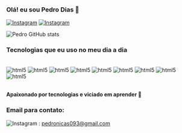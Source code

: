 ### Olá! eu sou Pedro Dias 👋

[![Instagram](https://img.shields.io/badge/Instagram-E4405F?style=for-the-badge&logo=instagram&logoColor=white)](https://www.instagram.com/pitecozz/)
[![Instagram](https://img.shields.io/badge/Twitter-1DA1F2?style=for-the-badge&logo=twitter&logoColor=white)](https://twitter.com/pitecozz)


![Pedro GitHub stats](https://github-readme-stats.vercel.app/api?username=pitecozz&show_icons=true&theme=dracula)

### Tecnologias que eu uso no meu dia a dia

<div style="display: inline_block"><br>
<img align="center" alt="html5" src="https://img.shields.io/badge/HTML5-E34F26?style=for-the-badge&logo=html5&logoColor=white">
<img align="center" alt="html5" src="https://img.shields.io/badge/CSS3-1572B6?style=for-the-badge&logo=css3&logoColor=white">
<img align="center" alt="html5" src="https://img.shields.io/badge/JavaScript-F7DF1E?style=for-the-badge&logo=javascript&logoColor=black">
<img align="center" alt="html5" src="https://img.shields.io/badge/React-20232A?style=for-the-badge&logo=react&logoColor=61DAFB">
  <img align="center" alt="html5" src="https://img.shields.io/badge/C%23-239120?style=for-the-badge&logo=c-sharp&logoColor=white">
  <img align="center" alt="html5" src="https://img.shields.io/badge/C%23-239120?style=for-the-badge&logo=c-sharp&logoColor=white">
  <img align="center" alt="html5" src="https://img.shields.io/badge/Node.js-43853D?style=for-the-badge&logo=node.js&logoColor=white">
  <img align="center" alt="html5" src="https://img.shields.io/badge/Express.js-404D59?style=for-the-badge">
  <img align="center" alt="html5" src="https://img.shields.io/badge/MongoDB-4EA94B?style=for-the-badge&logo=mongodb&logoColor=white">
  
</div><br>


<strong>Apaixonado por tecnologias e viciado em aprender 🧠</strong>

### Email para contato:
![Instagram](https://img.shields.io/badge/Gmail-D14836?style=for-the-badge&logo=gmail&logoColor=white) : pedronicas093@gmail.com

